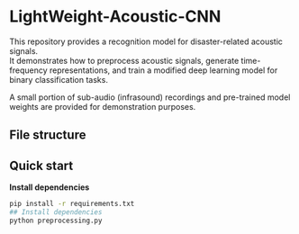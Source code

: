 # LightWeight-Acoustic-CNN
This repository provides a recognition model for disaster-related acoustic signals.  
It demonstrates how to preprocess acoustic signals, generate time-frequency representations, 
and train a modified deep learning model for binary classification tasks.  

A small portion of sub-audio (infrasound) recordings and pre-trained model weights are provided 
for demonstration purposes.
## File structure
## Quick start
**Install dependencies**
   ```bash
   pip install -r requirements.txt
## Install dependencies
   python preprocessing.py
